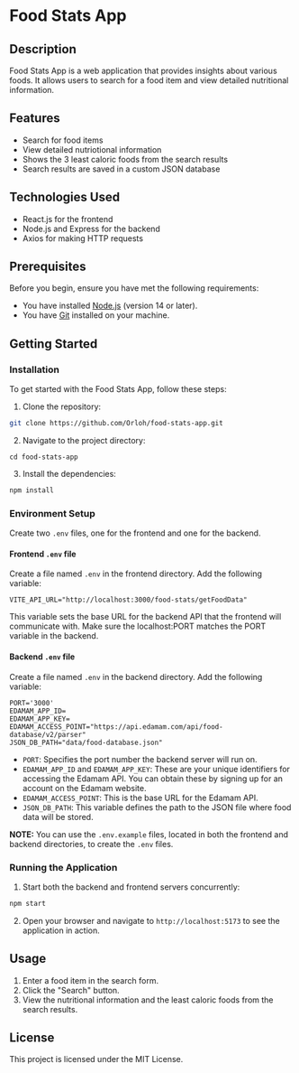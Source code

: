# Food Stats App

## Description
Food Stats App is a web application that provides insights about various foods. 
It allows users to search for a food item and view detailed nutritional information.

## Features
- Search for food items
- View detailed nutriotional information
- Shows the 3 least caloric foods from the search results
- Search results are saved in a custom JSON database

## Technologies Used
- React.js for the frontend
- Node.js and Express for the backend
- Axios for making HTTP requests

## Prerequisites
Before you begin, ensure you have met the following requirements:
- You have installed [Node.js](https://nodejs.org/) (version 14 or later).
- You have [Git](https://git-scm.com/) installed on your machine.

## Getting Started

### Installation
To get started with the Food Stats App, follow these steps:

1. Clone the repository:
```sh
git clone https://github.com/Orloh/food-stats-app.git
```
2. Navigate to the project directory:
```
cd food-stats-app
```
3. Install the dependencies:
```sh
npm install
```

### Environment Setup
Create two `.env` files, one for the frontend and one for the backend.

#### Frontend `.env` file
Create a file named `.env` in the frontend directory. Add the following variable:
```
VITE_API_URL="http://localhost:3000/food-stats/getFoodData"
```
This variable sets the base URL for the backend API that the frontend will communicate with. Make sure the localhost:PORT matches the PORT variable in the backend.

#### Backend `.env` file
Create a file named `.env` in the backend directory. Add the following variable:
```
PORT='3000'
EDAMAM_APP_ID=
EDAMAM_APP_KEY=
EDAMAM_ACCESS_POINT="https://api.edamam.com/api/food-database/v2/parser"
JSON_DB_PATH="data/food-database.json"
```
- `PORT`: Specifies the port number the backend server will run on.
- `EDAMAM_APP_ID` and `EDAMAM_APP_KEY`: These are your unique identifiers for accessing the Edamam API. You can obtain these by signing up for an account on the Edamam website.
- `EDAMAM_ACCESS_POINT`: This is the base URL for the Edamam API.
- `JSON_DB_PATH`: This variable defines the path to the JSON file where food data will be stored.

**NOTE:** You can use the `.env.example` files, located in both the frontend and backend directories, to create the `.env` files.

### Running the Application
1. Start both the backend and frontend servers concurrently:
```sh
npm start
```

2. Open your browser and navigate to `http://localhost:5173` to see the application in action.

## Usage

1. Enter a food item in the search form.
2. Click the "Search" button.
3. View the nutritional information and the least caloric foods from the search results.

## License

This project is licensed under the MIT License.